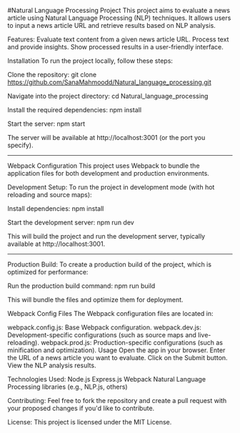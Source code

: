 #Natural Language Processing Project
This project aims to evaluate a news article using Natural Language Processing (NLP) techniques. It allows users to input a news article URL and retrieve results based on NLP analysis.

Features:
Evaluate text content from a given news article URL.
Process text and provide insights.
Show processed results in a user-friendly interface.

Installation
To run the project locally, follow these steps:

Clone the repository:
git clone https://github.com/SanaMahmoodd/Natural_language_processing.git

Navigate into the project directory:
cd Natural_language_processing

Install the required dependencies:
npm install

Start the server:
npm start

The server will be available at http://localhost:3001 (or the port you specify).
__________________________________

Webpack Configuration
This project uses Webpack to bundle the application files for both development and production environments.

Development Setup:
To run the project in development mode (with hot reloading and source maps):

Install dependencies:
npm install

Start the development server:
npm run dev

This will build the project and run the development server, typically available at http://localhost:3001.
___________________________________

Production Build:
To create a production build of the project, which is optimized for performance:

Run the production build command:
npm run build

This will bundle the files and optimize them for deployment.

Webpack Config Files
The Webpack configuration files are located in:

webpack.config.js: Base Webpack configuration.
webpack.dev.js: Development-specific configurations (such as source maps and live-reloading).
webpack.prod.js: Production-specific configurations (such as minification and optimization).
Usage
Open the app in your browser.
Enter the URL of a news article you want to evaluate.
Click on the Submit button.
View the NLP analysis results.

Technologies Used:
Node.js
Express.js
Webpack
Natural Language Processing libraries (e.g., NLP.js, others)

Contributing:
Feel free to fork the repository and create a pull request with your proposed changes if you'd like to contribute.

License:
This project is licensed under the MIT License.

